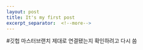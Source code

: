 ```yaml
---
layout: post
title: It's my first post
excerpt_separator:  <!--more-->
---
```


#깃헙 마스터브랜치 제대로 연결됐는지 확인하려고 다시 씀
